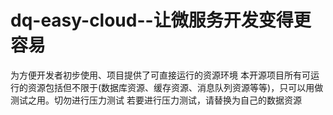 # dq-easy-cloud--让微服务开发变得更容易
为方便开发者初步使用、项目提供了可直接运行的资源环境
本开源项目所有可运行的资源包括但不限于(数据库资源、缓存资源、消息队列资源等等)，只可以用做测试之用。切勿进行压力测试
若要进行压力测试，请替换为自己的数据资源
